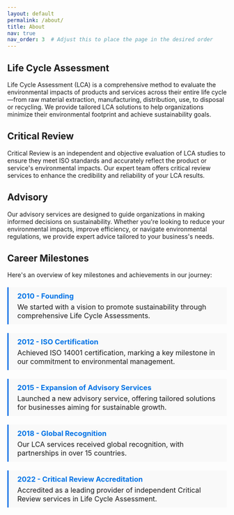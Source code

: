 ```yaml
---
layout: default
permalink: /about/
title: About
nav: true
nav_order: 3  # Adjust this to place the page in the desired order
---
```


<h2>Life Cycle Assessment</h2>
<p>
  Life Cycle Assessment (LCA) is a comprehensive method to evaluate the environmental impacts of products and services across their entire life cycle—from raw material extraction, manufacturing, distribution, use, to disposal or recycling. We provide tailored LCA solutions to help organizations minimize their environmental footprint and achieve sustainability goals.
</p>

<h2>Critical Review</h2>
<p>
  Critical Review is an independent and objective evaluation of LCA studies to ensure they meet ISO standards and accurately reflect the product or service's environmental impacts. Our expert team offers critical review services to enhance the credibility and reliability of your LCA results.
</p>

<h2>Advisory</h2>
<p>
  Our advisory services are designed to guide organizations in making informed decisions on sustainability. Whether you're looking to reduce your environmental impacts, improve efficiency, or navigate environmental regulations, we provide expert advice tailored to your business's needs.
</p>

<h2>Career Milestones</h2>
<p>Here's an overview of key milestones and achievements in our journey:</p>

<div class="timeline">
  <div class="milestone">
    <h3>2010 - Founding</h3>
    <p>We started with a vision to promote sustainability through comprehensive Life Cycle Assessments.</p>
  </div>
  <div class="milestone">
    <h3>2012 - ISO Certification</h3>
    <p>Achieved ISO 14001 certification, marking a key milestone in our commitment to environmental management.</p>
  </div>
  <div class="milestone">
    <h3>2015 - Expansion of Advisory Services</h3>
    <p>Launched a new advisory service, offering tailored solutions for businesses aiming for sustainable growth.</p>
  </div>
  <div class="milestone">
    <h3>2018 - Global Recognition</h3>
    <p>Our LCA services received global recognition, with partnerships in over 15 countries.</p>
  </div>
  <div class="milestone">
    <h3>2022 - Critical Review Accreditation</h3>
    <p>Accredited as a leading provider of independent Critical Review services in Life Cycle Assessment.</p>
  </div>
</div>

<style>
  .timeline {
    margin-top: 20px;
    display: flex;
    flex-direction: column;
  }

  .milestone {
    background-color: #f9f9f9;
    border-left: 3px solid #0073e6;
    padding: 10px 20px;
    margin-bottom: 20px;
  }

  .milestone h3 {
    margin: 0;
    color: #0073e6;
  }

  .milestone p {
    margin: 5px 0 0;
    font-size: 1rem;
  }
</style>
